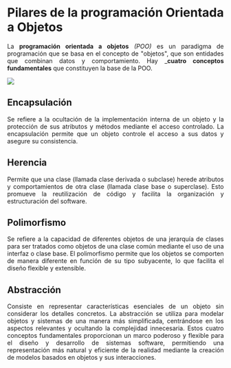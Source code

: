 <div align="justify">

# Pilares de la programación Orientada a Objetos

La __programación orientada a objetos__ _(POO)_ es un paradigma de programación que se basa en el concepto de "objetos", que son entidades que combinan datos y comportamiento. Hay ___cuatro conceptos fundamentales__ que constituyen la base de la POO.

<img src="https://miro.medium.com/v2/resize:fit:888/format:webp/1*hXFebLehdhsUEP94jXIh7Q.png" >


## Encapsulación

Se refiere a la ocultación de la implementación interna de un objeto y la protección de sus atributos y métodos mediante el acceso controlado. La encapsulación permite que un objeto controle el acceso a sus datos y asegure su consistencia.

## Herencia

Permite que una clase (llamada clase derivada o subclase) herede atributos y comportamientos de otra clase (llamada clase base o superclase). Esto promueve la reutilización de código y facilita la organización y estructuración del software.

## Polimorfismo

Se refiere a la capacidad de diferentes objetos de una jerarquía de clases para ser tratados como objetos de una clase común mediante el uso de una interfaz o clase base. El polimorfismo permite que los objetos se comporten de manera diferente en función de su tipo subyacente, lo que facilita el diseño flexible y extensible.

## Abstracción

Consiste en representar características esenciales de un objeto sin considerar los detalles concretos. La abstracción se utiliza para modelar objetos y sistemas de una manera más simplificada, centrándose en los aspectos relevantes y ocultando la complejidad innecesaria.
Estos cuatro conceptos fundamentales proporcionan un marco poderoso y flexible para el diseño y desarrollo de sistemas software, permitiendo una representación más natural y eficiente de la realidad mediante la creación de modelos basados en objetos y sus interacciones.

</div>